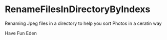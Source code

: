 # RenameFilesInDirectoryByIndexs

Renaming Jpeg files in a directory to help you sort Photos in a ceratin way 

Have Fun Eden 
